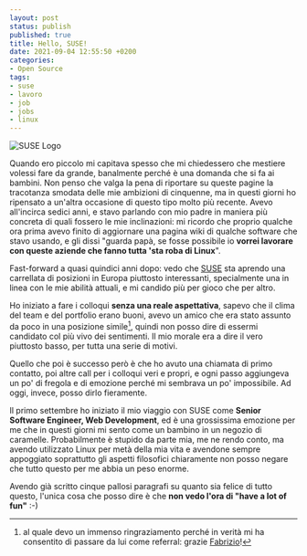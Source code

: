 ```yaml
---
layout: post
status: publish
published: true
title: Hello, SUSE!
date: 2021-09-04 12:55:50 +0200
categories: 
- Open Source
tags: 
- suse
- lavoro
- job
- jobs
- linux
---
```


![SUSE Logo](https://gitlab.com/dottorblaster/blog-images/-/raw/master/images/SUSE_Logo-hor_L_Green-pos_sRGB.png)

Quando ero piccolo mi capitava spesso che mi chiedessero che mestiere volessi fare da grande, banalmente perché è una domanda che si fa ai bambini. Non penso che valga la pena di riportare su queste pagine la tracotanza smodata delle mie ambizioni di cinquenne, ma in questi giorni ho ripensato a un'altra occasione di questo tipo molto più recente. Avevo all'incirca sedici anni, e stavo parlando con mio padre in maniera più concreta di quali fossero le mie inclinazioni: mi ricordo che proprio qualche ora prima avevo finito di aggiornare una pagina wiki di qualche software che stavo usando, e gli dissi "guarda papà, se fosse possibile io **vorrei lavorare con queste aziende che fanno tutta 'sta roba di Linux**".

Fast-forward a quasi quindici anni dopo: vedo che [SUSE](https://www.suse.com/) sta aprendo una carrellata di posizioni in Europa piuttosto interessanti, specialmente una in linea con le mie abilità attuali, e mi candido più per gioco che per altro.

Ho iniziato a fare i colloqui **senza una reale aspettativa**, sapevo che il clima del team e del portfolio erano buoni, avevo un amico che era stato assunto da poco in una posizione simile[^1], quindi non posso dire di essermi candidato col più vivo dei sentimenti. Il mio morale era a dire il vero piuttosto basso, per tutta una serie di motivi.

Quello che poi è successo però è che ho avuto una chiamata di primo contatto, poi altre call per i colloqui veri e propri, e ogni passo aggiungeva un po' di fregola e di emozione perché mi sembrava un po' impossibile. Ad oggi, invece, posso dirlo fieramente.

Il primo settembre ho iniziato il mio viaggio con SUSE come **Senior Software Engineer, Web Development**, ed è una grossissima emozione per me che in questi giorni mi sento come un bambino in un negozio di caramelle. Probabilmente è stupido da parte mia, me ne rendo conto, ma avendo utilizzato Linux per metà della mia vita e avendone sempre appoggiato soprattutto gli aspetti filosofici chiaramente non posso negare che tutto questo per me abbia un peso enorme.

Avendo già scritto cinque pallosi paragrafi su quanto sia felice di tutto questo, l'unica cosa che posso dire è che **non vedo l'ora di "have a lot of fun"** :-)

[^1]: al quale devo un immenso ringraziamento perché in verità mi ha consentito di passare da lui come referral: grazie [Fabrizio](https://github.com/fabriziosestito)!
